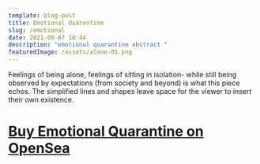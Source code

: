 ```yaml
---
template: blog-post
title: Emotional Quarentine
slug: /emotional
date: 2021-09-07 18:44
description: "emotional quarantine abstract "
featuredImage: /assets/alone-01.png
---
```

Feelings of being alone, feelings of sitting in isolation- while still being observed by expectations (from society and beyond) is what this piece echos. The simplified lines and shapes leave space for the viewer to insert their own existence.

# [Buy Emotional Quarantine on OpenSea](https://opensea.io/assets/0x495f947276749ce646f68ac8c248420045cb7b5e/75511496996509083340559006059282024395904634734945582606826898910648935120897)